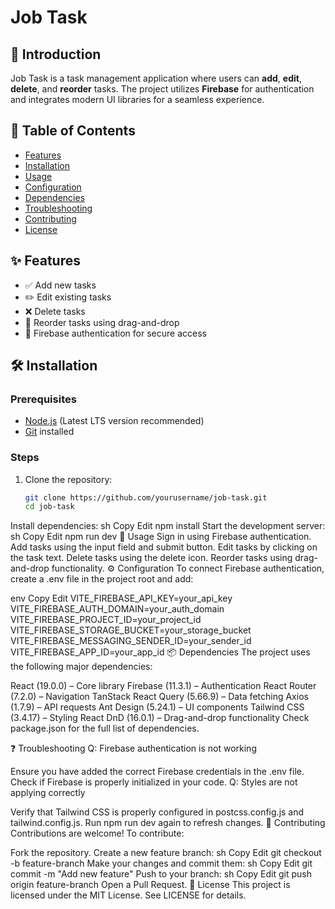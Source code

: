 # Job Task  

## 🚀 Introduction  
Job Task is a task management application where users can **add**, **edit**, **delete**, and **reorder** tasks. The project utilizes **Firebase** for authentication and integrates modern UI libraries for a seamless experience.  

## 📜 Table of Contents  
- [Features](#-features)  
- [Installation](#-installation)  
- [Usage](#-usage)  
- [Configuration](#-configuration)  
- [Dependencies](#-dependencies)  
- [Troubleshooting](#-troubleshooting)  
- [Contributing](#-contributing)  
- [License](#-license)  

## ✨ Features  
- ✅ Add new tasks  
- ✏️ Edit existing tasks  
- ❌ Delete tasks  
- 🔄 Reorder tasks using drag-and-drop  
- 🔐 Firebase authentication for secure access  

## 🛠 Installation  
### Prerequisites  
- [Node.js](https://nodejs.org/) (Latest LTS version recommended)  
- [Git](https://git-scm.com/) installed  

### Steps  
1. Clone the repository:  
   ```sh
   git clone https://github.com/yourusername/job-task.git
   cd job-task
Install dependencies:
sh
Copy
Edit
npm install
Start the development server:
sh
Copy
Edit
npm run dev
🚀 Usage
Sign in using Firebase authentication.
Add tasks using the input field and submit button.
Edit tasks by clicking on the task text.
Delete tasks using the delete icon.
Reorder tasks using drag-and-drop functionality.
⚙️ Configuration
To connect Firebase authentication, create a .env file in the project root and add:

env
Copy
Edit
VITE_FIREBASE_API_KEY=your_api_key
VITE_FIREBASE_AUTH_DOMAIN=your_auth_domain
VITE_FIREBASE_PROJECT_ID=your_project_id
VITE_FIREBASE_STORAGE_BUCKET=your_storage_bucket
VITE_FIREBASE_MESSAGING_SENDER_ID=your_sender_id
VITE_FIREBASE_APP_ID=your_app_id
📦 Dependencies
The project uses the following major dependencies:

React (19.0.0) – Core library
Firebase (11.3.1) – Authentication
React Router (7.2.0) – Navigation
TanStack React Query (5.66.9) – Data fetching
Axios (1.7.9) – API requests
Ant Design (5.24.1) – UI components
Tailwind CSS (3.4.17) – Styling
React DnD (16.0.1) – Drag-and-drop functionality
Check package.json for the full list of dependencies.

❓ Troubleshooting
Q: Firebase authentication is not working

Ensure you have added the correct Firebase credentials in the .env file.
Check if Firebase is properly initialized in your code.
Q: Styles are not applying correctly

Verify that Tailwind CSS is properly configured in postcss.config.js and tailwind.config.js.
Run npm run dev again to refresh changes.
🤝 Contributing
Contributions are welcome! To contribute:

Fork the repository.
Create a new feature branch:
sh
Copy
Edit
git checkout -b feature-branch
Make your changes and commit them:
sh
Copy
Edit
git commit -m "Add new feature"
Push to your branch:
sh
Copy
Edit
git push origin feature-branch
Open a Pull Request.
📜 License
This project is licensed under the MIT License. See LICENSE for details.
